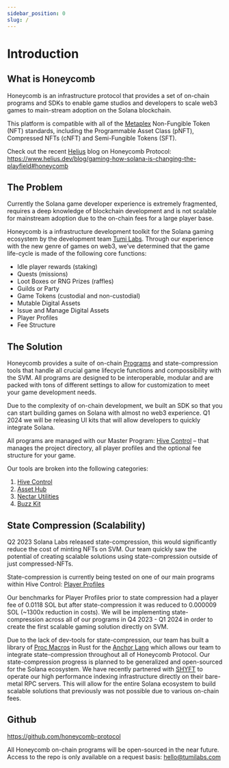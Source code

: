 ```yaml
---
sidebar_position: 0
slug: /
---
```


# Introduction

## What is Honeycomb

Honeycomb is an infrastructure protocol that provides a set of on-chain programs and SDKs to enable game studios and developers to scale web3 games to main-stream adoption on the Solana blockchain.

This platform is compatible with all of the [Metaplex](https://docs.metaplex.com/) Non-Fungible Token (NFT) standards, including the Programmable Asset Class (pNFT), Compressed NFTs (cNFT) and Semi-Fungible Tokens (SFT).

Check out the recent [Helius](https://www.helius.dev/) blog on Honeycomb Protocol: https://www.helius.dev/blog/gaming-how-solana-is-changing-the-playfield#honeycomb

## The Problem

Currently the Solana game developer experience is extremely fragmented, requires a deep knowledge of blockchain development and is not scalable for mainstream adoption due to the on-chain fees for a large player base.

Honeycomb is a infrastructure development toolkit for the Solana gaming ecosystem by the development team [Tumi Labs](https://tumilabs.com/). Through our experience with the new genre of games on web3, we’ve determined that the game life-cycle is made of the following core functions:

- Idle player rewards (staking)
- Quests (missions)
- Loot Boxes or RNG Prizes (raffles)
- Guilds or Party
- Game Tokens (custodial and non-custodial)
- Mutable Digital Assets
- Issue and Manage Digital Assets
- Player Profiles
- Fee Structure

## The Solution

Honeycomb provides a suite of on-chain [Programs](services/) and state-compression tools that handle all crucial game lifecycle functions and compossibility with the SVM. All programs are designed to be interoperable, modular and are packed with tons of different settings to allow for customization to meet your game development needs.

Due to the complexity of on-chain development, we built an SDK so that you can start building games on Solana with almost no web3 experience. Q1 2024 we will be releasing UI kits that will allow developers to quickly integrate Solana.

All programs are managed with our Master Program: [Hive Control](concepts/hive-control/) – that manages the project directory, all player profiles and the optional fee structure for your game.

Our tools are broken into the following categories:

1. [Hive Control](concepts/hive-control/)
2. [Asset Hub](concepts/asset-hub)
3. [Nectar Utilities](concepts/nectar-utilities)
4. [Buzz Kit](concepts/buzz-kit)

## State Compression (Scalability)

Q2 2023 Solana Labs released state-compression, this would significantly reduce the cost of minting NFTs on SVM. Our team quickly saw the potential of creating scalable solutions using state-compression outside of just compressed-NFTs.

State-compression is currently being tested on one of our main programs within Hive Control: [Player Profiles](https://twitter.com/honeycomb_prtcl/status/1635210662917062656?s=20)

Our benchmarks for Player Profiles prior to state compression had a player fee of 0.0118 SOL but after state-compression it was reduced to 0.000009 SOL (~1300x reduction in costs). We will be implementing state-compression across all of our programs in Q4 2023 - Q1 2024 in order to create the first scalable gaming solution directly on SVM.

Due to the lack of dev-tools for state-compression, our team has built a library of [Proc Macros](https://doc.rust-lang.org/reference/procedural-macros.html) in Rust for the [Anchor Lang](https://www.anchor-lang.com/) which allows our team to integrate state-compression throughout all of Honeycomb Protocol. Our state-compression progress is planned to be generalized and open-sourced for the Solana ecosystem. We have recently partnered with [SHYFT](https://shyft.to/) to operate our high performance indexing infrastructure directly on their bare-metal RPC servers. This will allow for the entire Solana ecosystem to build scalable solutions that previously was not possible due to various on-chain fees.

## Github

https://github.com/honeycomb-protocol

All Honeycomb on-chain programs will be open-sourced in the near future. Access to the repo is only available on a request basis: hello@tumilabs.com
